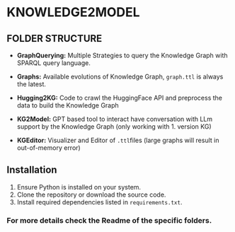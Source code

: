 # KNOWLEDGE2MODEL

## FOLDER STRUCTURE

- **GraphQuerying:**
Multiple Strategies to query the Knowledge Graph with SPARQL query language.

- **Graphs:**
Available evolutions of Knowledge Graph, `graph.ttl` is always the latest.

- **Hugging2KG:**
Code to crawl the HuggingFace API and preprocess the data to build the Knowledge Graph

- **KG2Model:**
GPT based tool to interact have conversation with LLm support by the Knowledge Graph (only working with 1. version KG)

- **KGEditor:**
Visualizer and Editor of `.ttl`files (large graphs will result in out-of-memory error)


## Installation

1. Ensure Python is installed on your system.
2. Clone the repository or download the source code.
3. Install required dependencies listed in `requirements.txt`.

### For more details check the Readme of the specific folders.
